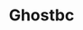 ---
title: Ghostbc
crosslinks:
- youtubefactsbot
- u_imguralbumbot
- youtubot
- papa_and_ghouls
- Ghost_Lawsuit
- anti_gif_bot
- AskReddit
- vinyl
- babymetal
- tmsbmeta
- BattleJackets
- autourbanbot
- latin
- butterdicks
- Purson
- PopArtNouveau
- livven
- hagstrom
- satanism
- mainecoons
---